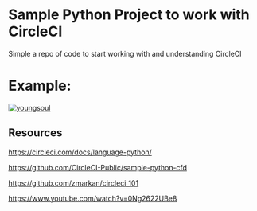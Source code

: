 # Sample Python Project to work with CircleCI

Simple a repo of code to start working with and understanding CircleCI

# Example:
[![youngsoul](https://circleci.com/gh/youngsoul/circleci-python-101.svg?style=svg)](https://app.circleci.com/pipelines/github/youngsoul/circleci-python-101)


## Resources

https://circleci.com/docs/language-python/

https://github.com/CircleCI-Public/sample-python-cfd

https://github.com/zmarkan/circleci_101

https://www.youtube.com/watch?v=0Ng2622UBe8
